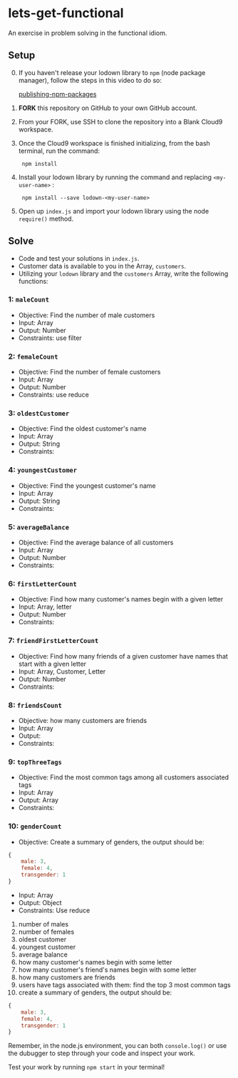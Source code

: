 # lets-get-functional

An exercise in problem solving in the functional idiom.

## Setup

0. If you haven't release your lodown library to `npm` (node package manager), follow the steps in this video to do so:

    [publishing-npm-packages](https://docs.npmjs.com/getting-started/publishing-npm-packages)


1. **FORK** this repository on GitHub to your own GitHub account.

2. From your FORK, use SSH to clone the repository into a Blank Cloud9 workspace.

3. Once the Cloud9 workspace is finished initializing, from the bash terminal, run the command:

        npm install

4. Install your lodown library by running the command and replacing `<my-user-name>` :

        npm install --save lodown-<my-user-name>

5. Open up `index.js` and import your lodown library using the node `require()` method.

## Solve

- Code and test your solutions in `index.js`.
- Customer data is available to you in the Array, `customers`.
- Utilizing your `lodown` library and the `customers` Array, write the following functions:

### 1: `maleCount`
- Objective: Find the number of male customers
- Input: Array
- Output: Number
- Constraints: use filter

### 2: `femaleCount`
- Objective: Find the number of female customers
- Input: Array
- Output: Number
- Constraints: use reduce

### 3: `oldestCustomer`
- Objective: Find the oldest customer's name
- Input: Array
- Output: String
- Constraints:

### 4: `youngestCustomer`
- Objective: Find the youngest customer's name
- Input: Array
- Output: String
- Constraints:

### 5: `averageBalance`
- Objective: Find the average balance of all customers
- Input: Array
- Output: Number
- Constraints:

### 6: `firstLetterCount`
- Objective: Find how many customer's names begin with a given letter
- Input: Array, letter
- Output: Number
- Constraints:

### 7: `friendFirstLetterCount`
- Objective: Find how many friends of a given customer have names that start with a given letter
- Input: Array, Customer, Letter
- Output: Number
- Constraints:

### 8: `friendsCount`
- Objective: how many customers are friends
- Input: Array
- Output:
- Constraints:

### 9: `topThreeTags`
- Objective: Find the most common tags among all customers associated tags
- Input: Array
- Output: Array
- Constraints:

### 10: `genderCount`
- Objective: Create a summary of genders, the output should be:
```javascript
{
    male: 3,
    female: 4,
    transgender: 1
}
```
- Input: Array
- Output: Object
- Constraints: Use reduce

1. number of males
2. number of females
3. oldest customer
4. youngest customer
5. average balance
6. how many customer's names begin with some letter
7. how many customer's friend's names begin with some letter
8. how many customers are friends
9. users have tags associated with them: find the top 3 most common tags
10. create a summary of genders, the output should be:

```javascript
{
    male: 3,
    female: 4,
    transgender: 1
}
```

Remember, in the node.js environment, you can both `console.log()` or use the dubugger to step through your code and inspect your work.

Test your work by running `npm start` in your terminal!
